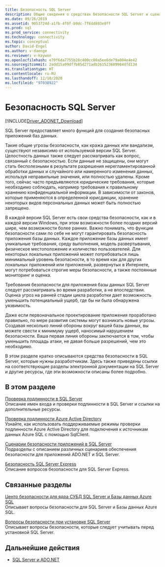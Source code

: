 ```yaml
---
title: Безопасность SQL Server
description: Общие сведения о средствах безопасности SQL Server и сценариях приложений для создания безопасных приложений ADO.NET, предназначенных для SQL Server.
ms.date: 09/26/2019
ms.assetid: 9053724d-a1fb-4f0f-b9dc-7f6dd893e8ff
ms.prod: sql
ms.prod_service: connectivity
ms.technology: connectivity
ms.topic: conceptual
author: David-Engel
ms.author: v-daenge
ms.reviewer: v-kaywon
ms.openlocfilehash: e70f6da7755b28c400cc80a5ee6de79a004e4e42
ms.sourcegitcommit: 2add15a99df7b85d271adb261523689984dfd134
ms.translationtype: HT
ms.contentlocale: ru-RU
ms.lasthandoff: 12/10/2020
ms.locfileid: "97038922"
---
```

# <a name="sql-server-security"></a>Безопасность SQL Server

[!INCLUDE[Driver_ADONET_Download](../../../includes/driver_adonet_download.md)]

SQL Server предоставляет много функций для создания безопасных приложений баз данных.  
  
Такие общие угрозы безопасности, как кража данных или вандализм, существуют независимо от используемой версии SQL Server. Целостность данных также следует рассматривать как вопрос, связанный с безопасностью. Если данные не защищены, они могут стать бесполезными в результате разрешения нерегламентированной обработки данных и случайного или намеренного изменения данных, используя неправильные значения, или полностью удалены. Кроме того, сейчас часто предъявляются юридические требования, которые необходимо соблюдать, например требования к правильному хранению конфиденциальной информации. В зависимости от законов, которые применяются в определенной юрисдикции, хранение некоторых видов персональных данных может быть полностью запрещено.  
  
В каждой версии SQL Server есть свои средства безопасности, как и в каждой версии Windows, при этом возможности более поздних версий шире, чем возможности более ранних. Важно понимать, что функции безопасности сами по себе не могут гарантировать безопасность приложения базы данных. Каждое приложение базы данных имеет уникальные требования, среду выполнения, модель развертывания, физическое местоположение и количество пользователей. Для некоторых локальных приложений может потребоваться лишь минимальный уровень безопасности, в то время как для других локальных приложений или приложений, развернутых в Интернете, могут потребоваться строгие меры безопасности, а также постоянные мониторинг и оценка.  
  
Требования безопасности для приложения базы данных SQL Server следует рассматривать во время разработки, а не впоследствии. Оценка угроз на ранней стадии цикла разработки дает возможность уменьшить потенциальный ущерб, где бы ни была обнаружена уязвимость.  
  
Даже если первоначальное проектирование приложения проработано правильно, по мере развития системы могут возникать новые угрозы. Создавая несколько линий обороны вокруг вашей базы данных, вы можете свести к минимуму ущерб, наносимый нарушением безопасности. Ваша первая линия обороны заключается в том, чтобы уменьшить площадь атаки, не давая больше разрешений, чем это необходимо.  
  
В этом разделе кратко описываются средства безопасности в SQL Server, которые нужны разработчикам. Здесь также приведены ссылки на соответствующие разделы электронной документации на SQL Server и другие ресурсы, где эти возможности описаны более подробно.  
  
## <a name="in-this-section"></a>В этом разделе  
[Проверка подлинности в SQL Server](authentication-sql-server.md)  
Описание имен входа и проверки подлинности в SQL Server и ссылки на дополнительные ресурсы. 

[Проверка подлинности Azure Active Directory](azure-active-directory-authentication.md)  
Узнайте, как использовать поддерживаемые режимы проверки подлинности Azure Active Directory для подключения к источникам данных Azure SQL с помощью SqlClient.
  
[Сценарии безопасности приложений в SQL Server](application-security-scenarios-sql-server.md)  
Подразделы с описанием различных сценариев обеспечения безопасности для приложений ADO.NET и SQL Server.  
  
[Безопасность SQL Server Express](sql-server-express-security.md)  
Описание вопросов безопасности для SQL Server Express.  
  
## <a name="related-sections"></a>Связанные разделы  
[Центр безопасности для ядра СУБД SQL Server и Базы данных Azure SQL](../../../relational-databases/security/security-center-for-sql-server-database-engine-and-azure-sql-database.md)  
Описывает вопросы безопасности для SQL Server и Базы данных Azure SQL.

[Вопросы безопасности при установке SQL Server](../../../sql-server/install/security-considerations-for-a-sql-server-installation.md)  
Описывает вопросы безопасности, которые следует учитывать перед установкой SQL Server.

## <a name="next-steps"></a>Дальнейшие действия
- [SQL Server и ADO.NET](index.md)
